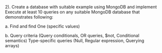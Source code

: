 2). Create a database with suitable example using MongoDB and implement Execute at least 10 queries on any suitable MongoDB database that demonstrates following:

a. Find and find One (specific values)

b. Query criteria (Query conditionals, OR queries, $not, Conditional semantics) Type-specific queries (Null, Regular expression, Querying arrays)
